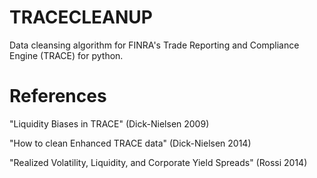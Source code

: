 # TRACECLEANUP
Data cleansing algorithm for FINRA's Trade Reporting and Compliance Engine (TRACE) for python.

# References
"Liquidity Biases in TRACE" (Dick-Nielsen 2009) 

"How to clean Enhanced TRACE data" (Dick-Nielsen 2014)

"Realized Volatility, Liquidity, and Corporate Yield Spreads" (Rossi 2014)
